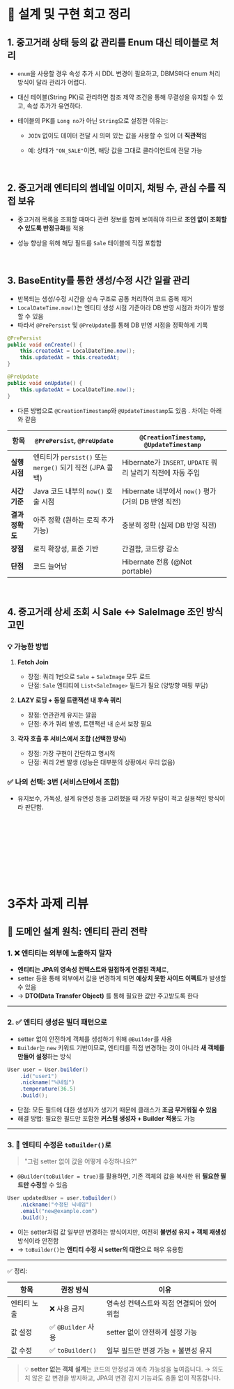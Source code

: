 # 📝 설계 및 구현 회고 정리

## 1. 중고거래 상태 등의 값 관리를 Enum 대신 테이블로 처리

- `enum`을 사용할 경우 속성 추가 시 DDL 변경이 필요하고, DBMS마다 enum 처리 방식이 달라 관리가 어렵다.
- 대신 테이블(String PK)로 관리하면 참조 제약 조건을 통해 무결성을 유지할 수 있고, 속성 추가가 유연하다.
- 테이블의 PK를 `Long no`가 아닌 `String`으로 설정한 이유는:

  - `JOIN` 없이도 데이터 전달 시 의미 있는 값을 사용할 수 있어 더 **직관적**임
  - 예: 상태가 `"ON_SALE"`이면, 해당 값을 그대로 클라이언트에 전달 가능

    <br/>

## 2. 중고거래 엔티티의 썸네일 이미지, 채팅 수, 관심 수를 직접 보유

- 중고거래 목록을 조회할 때마다 관련 정보를 함께 보여줘야 하므로 **조인 없이 조회할 수 있도록 반정규화**를 적용
- 성능 향상을 위해 해당 필드를 `Sale` 테이블에 직접 포함함

    <br/>

## 3. BaseEntity를 통한 생성/수정 시간 일괄 관리

- 반복되는 생성/수정 시간을 상속 구조로 공통 처리하여 코드 중복 제거
- `LocalDateTime.now()`는 엔티티 생성 시점 기준이라 DB 반영 시점과 차이가 발생할 수 있음
- 따라서 `@PrePersist` 및 `@PreUpdate`를 통해 DB 반영 시점을 정확하게 기록

```java
@PrePersist
public void onCreate() {
    this.createdAt = LocalDateTime.now();
    this.updatedAt = this.createdAt;
}

@PreUpdate
public void onUpdate() {
    this.updatedAt = LocalDateTime.now();
}
```

- 다른 방법으로 `@CreationTimestamp`와 `@UpdateTimestamp`도 있음 . 차이는 아래와 같음

| 항목            | `@PrePersist`, `@PreUpdate`                              | `@CreationTimestamp`, `@UpdateTimestamp`                    |
| --------------- | -------------------------------------------------------- | ----------------------------------------------------------- |
| **실행 시점**   | 엔티티가 `persist()` 또는 `merge()` 되기 직전 (JPA 콜백) | Hibernate가 `INSERT`, `UPDATE` 쿼리 날리기 직전에 자동 주입 |
| **시간 기준**   | Java 코드 내부의 `now()` 호출 시점                       | Hibernate 내부에서 `now()` 평가 (거의 DB 반영 직전)         |
| **결과 정확도** | 아주 정확 (원하는 로직 추가 가능)                        | 충분히 정확 (실제 DB 반영 직전)                             |
| **장점**        | 로직 확장성, 표준 기반                                   | 간결함, 코드량 감소                                         |
| **단점**        | 코드 늘어남                                              | Hibernate 전용 (@Not portable)                              |

<br/>

## 4. 중고거래 상세 조회 시 Sale ↔ SaleImage 조인 방식 고민

### 💡 가능한 방법

1. **Fetch Join**

   - 장점: 쿼리 1번으로 `Sale` + `SaleImage` 모두 로드
   - 단점: `Sale` 엔티티에 `List<SaleImage>` 필드가 필요 (양방향 매핑 부담)

2. **LAZY 로딩 + 동일 트랜잭션 내 후속 쿼리**

   - 장점: 연관관계 유지는 깔끔
   - 단점: 추가 쿼리 발생, 트랜잭션 내 순서 보장 필요

3. **각자 호출 후 서비스에서 조합 (선택한 방식)**
   - 장점: 가장 구현이 간단하고 명시적
   - 단점: 쿼리 2번 발생 (성능은 대부분의 상황에서 무리 없음)

### ✅ 나의 선택: **3번 (서비스단에서 조합)**

- 유지보수, 가독성, 설계 유연성 등을 고려했을 때 가장 부담이 적고 실용적인 방식이라 판단함.


<br/>
<br/>
<br/>
<br/>
<br/>
<br/>
<br/>
<br/>

# 3주차 과제 리뷰

## 🧩 도메인 설계 원칙: 엔티티 관리 전략

### 1. ❌ 엔티티는 외부에 노출하지 말자

* **엔티티는 JPA의 영속성 컨텍스트와 밀접하게 연결된 객체**로,
* setter 등을 통해 외부에서 값을 변경하게 되면 **예상치 못한 사이드 이펙트**가 발생할 수 있음
* → **DTO(Data Transfer Object)** 를 통해 필요한 값만 주고받도록 한다

---

### 2. ✅ 엔티티 생성은 빌더 패턴으로

* setter 없이 안전하게 객체를 생성하기 위해 `@Builder`를 사용
* `Builder`는 `new` 키워드 기반이므로, 엔티티를 직접 변경하는 것이 아니라 **새 객체를 만들어 설정**하는 방식

```java
User user = User.builder()
    .id("user1")
    .nickname("닉네임")
    .temperature(36.5)
    .build();
```

* 단점: 모든 필드에 대한 생성자가 생기기 때문에 클래스가 **조금 무거워질 수 있음**
* 해결 방법: 필요한 필드만 포함한 **커스텀 생성자 + Builder 적용**도 가능

---

### 3. 🔄 엔티티 수정은 `toBuilder()`로

> "그럼 setter 없이 값을 어떻게 수정하나요?"

* `@Builder(toBuilder = true)`를 활용하면, 기존 객체의 값을 복사한 뒤 **필요한 필드만 수정**할 수 있음

```java
User updatedUser = user.toBuilder()
    .nickname("수정된 닉네임")
    .email("new@example.com")
    .build();
```

* 이는 setter처럼 값 일부만 변경하는 방식이지만, 여전히 **불변성 유지 + 객체 재생성** 방식이라 안전함
* → `toBuilder()`는 **엔티티 수정 시 setter의 대안**으로 매우 유용함

---

✅ 정리:

| 항목     | 권장 방식           | 이유                      |
| ------ | --------------- | ----------------------- |
| 엔티티 노출 | ❌ 사용 금지         | 영속성 컨텍스트와 직접 연결되어 있어 위험 |
| 값 설정   | ✅ `@Builder` 사용 | setter 없이 안전하게 설정 가능    |
| 값 수정   | ✅ `toBuilder()` | 일부 필드만 변경 가능 + 불변성 유지   |

> 💡 **setter 없는 객체 설계**는 코드의 안정성과 예측 가능성을 높여줍니다.
> → 의도치 않은 값 변경을 방지하고, JPA의 변경 감지 기능과도 충돌 없이 작동합니다.

